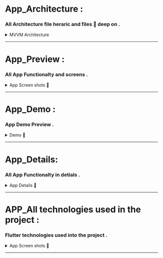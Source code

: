 

# App_Architecture :
### All Architecture file heraric and files 📂 deep on . 
<details><summary>MVVM Architecture</summary>



![Screenshot (650)](https://user-images.githubusercontent.com/95125518/177567601-68d89398-b3a1-4f65-807e-b4aa1734ad71.png)

![Screenshot (649)](https://user-images.githubusercontent.com/95125518/177567631-06929a41-3877-4302-91b5-16cd7803cdf9.png)

1 .  <summary>Data Layer(NetWork Layer)</summary>
  - NetWork
  - Data Source
  - Local DataSource
  - NetWork DataSource
  - API Impelementation
  - API Services
  - Reposetory Impelementation
  - Cash 
  -Mappers

2 . <summary>Domain Layer</summary>
- use cases 
- business ligic
- models

3 . <summary>Presentation Layer</summary>
- UI
- view
- view model
- shared component in ui
- resources for ui

4 . <summary>Application Layer</summary>
- root of the app
- shaired functions 
- shared classes 
- dependance injection 
- constants
- extentions 

</details>

*********************************************
# App_Preview :
### All App  Functionalty and screens  . 
<details>
<summary>App Screen shots 🤗</summary>

![Screenshot (650)](https://user-images.githubusercontent.com/95125518/177567601-68d89398-b3a1-4f65-807e-b4aa1734ad71.png)

![Screenshot (649)](https://user-images.githubusercontent.com/95125518/177567631-06929a41-3877-4302-91b5-16cd7803cdf9.png)

1 .  <summary>Data Layer(NetWork Layer)</summary>
  - NetWork
  - Data Source
  - Local DataSource
  - NetWork DataSource
  - API Impelementation
  - API Services
  - Reposetory Impelementation
  - Cash 
  -Mappers

2 . <summary>Domain Layer</summary>
- use cases 
- business ligic
- models

3 . <summary>Presentation Layer</summary>
- UI
- view
- view model
- shared component in ui
- resources for ui

4 . <summary>Application Layer</summary>
- root of the app
- shaired functions 
- shared classes 
- dependance injection 
- constants
- extentions 

</details>

*********************************************



# App_Demo :
###  App  Demo Preview  . 
<details>
<summary>Demo 🤗</summary>


</details>

*********************************************



# App_Details:
### All App  Functionalty in detials  . 
<details>
<summary>App  Details 🤗</summary>


1 .  <summary>Data Layer(NetWork Layer)</summary>
  - NetWork
  - Data Source
  - Local DataSource
  - NetWork DataSource
  - API Impelementation
  - API Services
  - Reposetory Impelementation
  - Cash 
  -Mappers

2 . <summary>Domain Layer</summary>
- use cases 
- business ligic
- models

3 . <summary>Presentation Layer</summary>
- UI
- view
- view model
- shared component in ui
- resources for ui

4 . <summary>Application Layer</summary>
- root of the app
- shaired functions 
- shared classes 
- dependance injection 
- constants
- extentions 

</details>

*********************************************



# APP_All technologies used in the project :
### Flutter technologies used into the project   . 
<details>
<summary>App Screen shots 🤗</summary>



1 .  <summary>Data Layer(NetWork Layer)</summary>
  - NetWork
  - Data Source
  - Local DataSource
  - NetWork DataSource
  - API Impelementation
  - API Services
  - Reposetory Impelementation
  - Cash 
  -Mappers

2 . <summary>Domain Layer</summary>
- use cases 
- business ligic
- models

3 . <summary>Presentation Layer</summary>
- UI
- view
- view model
- shared component in ui
- resources for ui

4 . <summary>Application Layer</summary>
- root of the app
- shaired functions 
- shared classes 
- dependance injection 
- constants
- extentions 

</details>

*********************************************



































